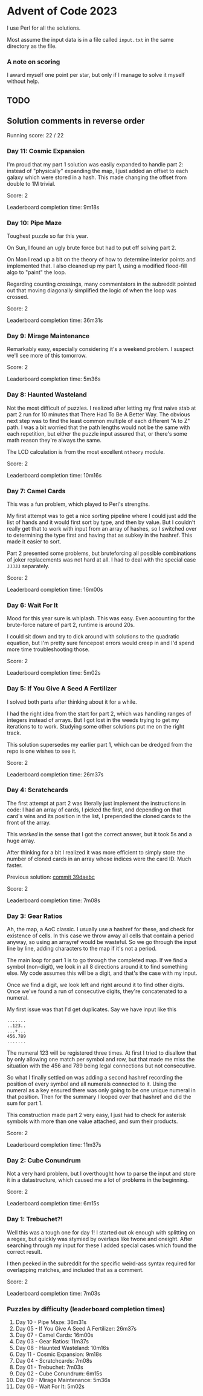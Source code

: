 # Advent of Code 2023

I use Perl for all the solutions.

Most assume the input data is in a file called `input.txt` in the same
directory as the file.

### A note on scoring

I award myself one point per star, but only if I manage to solve it myself without help. 

## TODO

## Solution comments in reverse order

Running score: 22 / 22

### Day 11: Cosmic Expansion

I'm proud that my part 1 solution was easily expanded to handle part
2: instead of "physically" expanding the map, I just added an offset
to each galaxy which were stored in a hash. This made changing the
offset from double to 1M trivial.

Score: 2

Leaderboard completion time: 9m18s

### Day 10: Pipe Maze

Toughest puzzle so far this year.

On Sun, I found an ugly brute force but had to put off solving part 2.

On Mon I read up a bit on the theory of how to determine interior
points and implemented that. I also cleaned up my part 1, using a
modified flood-fill algo to "paint" the loop.

Regarding counting crossings, many commentators in the subreddit
pointed out that moving diagonally simplified the logic of when the
loop was crossed.

Score: 2

Leaderboard completion time: 36m31s

### Day 9: Mirage Maintenance

Remarkably easy, especially considering it's a weekend problem. I
suspect we'll see more of this tomorrow.

Score: 2

Leaderboard completion time: 5m36s

### Day 8: Haunted Wasteland

Not the most difficult of puzzles. I realized after letting my first
naive stab at part 2 run for 10 minutes that There Had To Be A Better
Way. The obvious next step was to find the least common multiple of
each different "A to Z" path. I was a bit worried that the path
lengths would not be the same with each repetition, but either the
puzzle input assured that, or there's some math reason they're always
the same.

The LCD calculation is from the most excellent `ntheory` module.

Score: 2

Leaderboard completion time: 10m16s

### Day 7: Camel Cards

This was a fun problem, which played to Perl's strengths.

My first attempt was to get a nice sorting pipeline where I could just
add the list of hands and it would first sort by type, and then by
value. But I couldn't really get that to work with input from an array
of hashes, so I switched over to determining the type first and having
that as subkey in the hashref. This made it easier to sort.

Part 2 presented some problems, but bruteforcing all possible
combinations of joker replacements was not hard at all. I had to deal
with the special case `JJJJJ` separately.

Score: 2

Leaderboard completion time: 16m00s

### Day 6: Wait For It

Mood for this year sure is whiplash. This was easy. Even accounting for the brute-force nature of part 2, runtime is around 20s. 

I could sit down and try to dick around with solutions to the quadratic equation, but I'm pretty sure fencepost errors would creep in and I'd spend more time troubleshooting those. 

Score: 2

Leaderboard completion time: 5m02s

### Day 5: If You Give A Seed A Fertilizer

I solved both parts after thinking about it for a while.

I had the right idea from the start for part 2, which was handling
ranges of integers instead of arrays. But I got lost in the weeds
trying to get my iterations to to work. Studying some other solutions
put me on the right track.

This solution supersedes my earlier part 1, which can be dredged from
the repo is one wishes to see it.

Score: 2

Leaderboard completion time: 26m37s

### Day 4: Scratchcards

The first attempt at part 2 was literally just implement the instructions in code: I had an array of cards, I picked the first, and depending on that card's wins and its position in the list, I prepended the cloned cards to the front of the array. 

This _worked_ in the sense that I got the correct answer, but it took 5s and a huge array. 

After thinking for a bit I realized it was more efficient to simply store the number of cloned cards in an array whose indices were the card ID. Much faster.

Previous solution: [commit 39daebc](https://github.com/gustafe/aoc2023/blob/39daebc7a744b33b355da831f7f16b21605ccb75/d04-Scratchcards.pl)

Score: 2

Leaderboard completion time: 7m08s

### Day 3: Gear Ratios

Ah, the map, a AoC classic. I usually use a hashref for these, and
check for existence of cells. In this case we throw away all cells
that contain a period anyway, so using an arrayref would be
wasteful. So we go through the input line by line, adding characters
to the map if it's not a period.

The main loop for part 1 is to go through the completed map. If we
find a symbol (non-digit), we look in all 8 directions around it to
find something else. My code assumes this will be a digit, and that's
the case with my input.

Once we find a digit, we look left and right around it to find other
digits. Once we've found a run of consecutive digits, they're
concatenated to a numeral.

My first issue was that I'd get duplicates. Say we have input like this 

    .......
    ..123..
    ...+...
    456.789
    .......

The numeral 123 will be registered three times. At first I tried to
disallow that by only allowing one match per symbol and row, but that
made me miss the situation with the 456 and 789 being legal
connections but not consecutive.

So what I finally settled on was adding a second hashref recording the
position of every symbol and all numerals connected to it. Using the
numeral as a key ensured there was only going to be one unique numeral
in that position. Then for the summary I looped over that hashref and
did the sum for part 1.

This construction made part 2 very easy, I just had to check for
asterisk symbols with more than one value attached, and sum their
products.

Score: 2

Leaderboard completion time: 11m37s

### Day 2: Cube Conundrum

Not a very hard problem, but I overthought how to parse the input and store it in a datastructure, which caused me a lot of problems in the beginning.

Score: 2

Leaderboard completion time: 6m15s

### Day 1: Trebuchet?!

Well this was a tough one for day 1! I started out ok enough with splitting on a regex, but quickly was stymied by overlaps like twone and oneight. After searching through my input for these I added special cases which found the correct result.

I then peeked in the subreddit for the specific weird-ass syntax required for overlapping matches, and included that as a comment. 

Score: 2

Leaderboard completion time: 7m03s

### Puzzles by difficulty  (leaderboard completion times)

1. Day 10 - Pipe Maze: 36m31s
1. Day 05 - If You Give A Seed A Fertilizer: 26m37s
1. Day 07 - Camel Cards: 16m00s
1. Day 03 - Gear Ratios: 11m37s
1. Day 08 - Haunted Wasteland: 10m16s
1. Day 11 - Cosmic Expansion: 9m18s
1. Day 04 - Scratchcards: 7m08s
1. Day 01 - Trebuchet: 7m03s
1. Day 02 - Cube Conundrum: 6m15s
1. Day 09 - Mirage Maintenance: 5m36s
1. Day 06 - Wait For It: 5m02s

